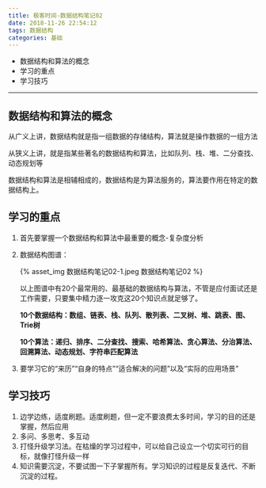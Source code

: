 ```yaml
---
title: 极客时间-数据结构笔记02
date: 2018-11-26 22:54:12
tags: 数据结构
categories: 基础
---
```


* 数据结构和算法的概念
* 学习的重点
* 学习技巧

------

<!-- more -->

## 数据结构和算法的概念

从广义上讲，数据结构就是指一组数据的存储结构，算法就是操作数据的一组方法

从狭义上讲，就是指某些著名的数据结构和算法，比如队列、栈、堆、二分查找、动态规划等

数据结构和算法是相辅相成的，数据结构是为算法服务的，算法要作用在特定的数据结构上。

## 学习的重点

1. 首先要掌握一个数据结构和算法中最重要的概念-复杂度分析

2. 数据结构图谱：

   {% asset_img 数据结构笔记02-1.jpeg 数据结构笔记02 %}

   以上图谱中有20个最常用的、最基础的数据结构与算法，不管是应付面试还是工作需要，只要集中精力逐一攻克这20个知识点就足够了。

   **10个数据结构：数组、链表、栈、队列、散列表、二叉树、堆、跳表、图、Trie树**

   **10个算法：递归、排序、二分查找、搜索、哈希算法、贪心算法、分治算法、回溯算法、动态规划、字符串匹配算法**

3. 要学习它的“来历”“自身的特点”“适合解决的问题”以及“实际的应用场景”

## 学习技巧

1. 边学边练，适度刷题。适度刷题，但一定不要浪费太多时间，学习的目的还是掌握，然后应用
2. 多问、多思考、多互动
3. 打怪升级学习法。在枯燥的学习过程中，可以给自己设立一个切实可行的目标，就像打怪升级一样
4. 知识需要沉淀，不要试图一下子掌握所有。学习知识的过程是反复迭代、不断沉淀的过程。